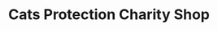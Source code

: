 ---
title: "Cats Protection Charity Shop"
url: /bristol/cats-protection-charity-shop/
shop: charity
---